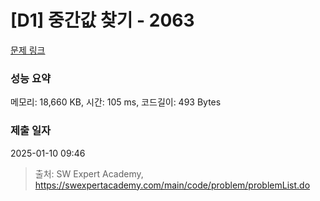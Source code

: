 # [D1] 중간값 찾기 - 2063 

[문제 링크](https://swexpertacademy.com/main/code/problem/problemDetail.do?contestProbId=AV5QPsXKA2UDFAUq) 

### 성능 요약

메모리: 18,660 KB, 시간: 105 ms, 코드길이: 493 Bytes

### 제출 일자

2025-01-10 09:46



> 출처: SW Expert Academy, https://swexpertacademy.com/main/code/problem/problemList.do